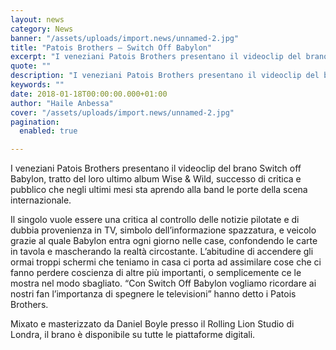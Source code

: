 ```yaml
---
layout: news
category: News
banner: "/assets/uploads/import.news/unnamed-2.jpg"
title: "Patois Brothers – Switch Off Babylon"
excerpt: "I veneziani Patois Brothers presentano il videoclip del brano Switch off Babylon, tratto del loro ultimo album Wise & Wild, successo di critica e pubblico che negli ultimi mesi sta aprendo alla band le porte della scena internazionale. Il singolo vuole essere una critica al controllo delle notizie pilotate e di dubbia provenienza in TV, [&hellip"
quote: ""
description: "I veneziani Patois Brothers presentano il videoclip del brano Switch off Babylon, tratto del loro ultimo album Wise & Wild, successo di critica e pubblico che negli ultimi mesi sta aprendo alla band le porte della scena internazionale. Il singolo vuole essere una critica al controllo delle notizie pilotate e di dubbia provenienza in TV, [&hellip"
keywords: ""
date: 2018-01-18T00:00:00.000+01:00
author: "Haile Anbessa"
cover: "/assets/uploads/import.news/unnamed-2.jpg"
pagination:
  enabled: true

---
```


I veneziani Patois Brothers presentano il videoclip del brano Switch off Babylon, tratto del loro ultimo album Wise & Wild, successo di critica e pubblico che negli ultimi mesi sta aprendo alla band le porte della scena internazionale.

Il singolo vuole essere una critica al controllo delle notizie pilotate e di dubbia provenienza in TV, simbolo dell’informazione spazzatura, e veicolo grazie al quale Babylon entra ogni giorno nelle case, confondendo le carte in tavola e mascherando la realtà circostante. L’abitudine di accendere gli ormai troppi schermi che teniamo in casa ci porta ad assimilare cose che ci fanno perdere coscienza di altre più importanti, o semplicemente ce le mostra nel modo sbagliato. “Con Switch Off Babylon vogliamo ricordare ai nostri fan l’importanza di spegnere le televisioni” hanno detto i Patois Brothers.

Mixato e masterizzato da Daniel Boyle presso il Rolling Lion Studio di Londra, il brano è disponibile su tutte le piattaforme digitali.